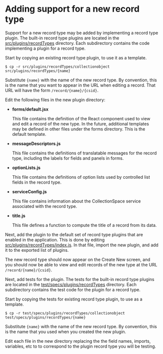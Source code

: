 # Adding support for a new record type

Support for a new record type may be added by implementing a record type plugin. The built-in record type plugins are located in the [src/plugins/recordTypes](../../../src/plugins/recordTypes) directory. Each subdirectory contains the code implementing a plugin for a record type.

Start by copying an existing record type plugin, to use it as a template.

```
$ cp -r src/plugins/recordTypes/collectionobject src/plugins/recordTypes/{name}
```

Substitute `{name}` with the name of the new record type. By convention, this is the name that you want to appear in the URL when editing a record. That URL will have the form `/record/{name}/{csid}`.

Edit the following files in the new plugin directory:

- **forms/default.jsx**

  This file contains the definition of the React component used to view and edit a record of the new type. In the future, additional templates may be defined in other files under the forms directory. This is the default template.

- **messageDescriptors.js**

  This file contains the definitions of translatable messages for the record type, including the labels for fields and panels in forms.

- **optionLists.js**

  This file contains the definitions of option lists used by controlled list fields in the record type.

- **serviceConfig.js**

  This file contains information about the CollectionSpace service associated with the record type.

- **title.js**

  This file defines a function to compute the title of a record from its data.

Next, add the plugin to the default set of record type plugins that are enabled in the application. This is done by editing [src/plugins/recordTypes/index.js](../../../src/plugins/recordTypes/index.js). In that file, import the new plugin, and add it to the exported list of plugins.

The new record type should now appear on the Create New screen, and you should now be able to view and edit records of the new type at the URL `/record/{name}/{csid}`.

Next, add tests for the plugin. The tests for the built-in record type plugins are located in the [test/specs/plugins/recordTypes](../../../test/specs/plugins/recordTypes) directory. Each subdirectory contains the test code for the plugin for a record type.

Start by copying the tests for existing record type plugin, to use as a template.

```
$ cp -r test/specs/plugins/recordTypes/collectionobject test/specs/plugins/recordTypes/{name}
```

Substitute `{name}` with the name of the new record type. By convention, this is the name that you used when you created the new plugin.

Edit each file in the new directory replacing the the field names, imports, variables, etc to to correspond to the plugin record type you will be testing.
